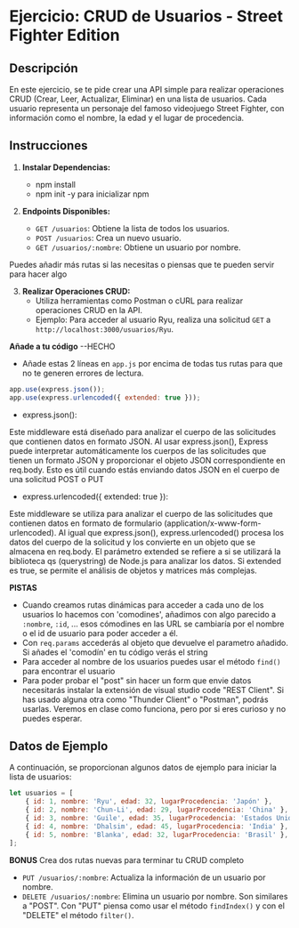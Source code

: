 # Ejercicio: CRUD de Usuarios - Street Fighter Edition

## Descripción

En este ejercicio, se te pide crear una API simple para realizar operaciones CRUD (Crear, Leer, Actualizar, Eliminar) en una lista de usuarios. Cada usuario representa un personaje del famoso videojuego Street Fighter, con información como el nombre, la edad y el lugar de procedencia.

## Instrucciones

1. **Instalar Dependencias:** 
   - npm install 
   - npm init -y para inicializar npm
   

2. **Endpoints Disponibles:**
   - `GET /usuarios`: Obtiene la lista de todos los usuarios.
   - `POST /usuarios`: Crea un nuevo usuario.
   - `GET /usuarios/:nombre`: Obtiene un usuario por nombre.

Puedes añadir más rutas si las necesitas o piensas que te pueden servir para hacer algo

3. **Realizar Operaciones CRUD:**
   - Utiliza herramientas como Postman o cURL para realizar operaciones CRUD en la API.
   - Ejemplo: Para acceder al usuario Ryu, realiza una solicitud `GET` a `http://localhost:3000/usuarios/Ryu`.

**Añade a tu código** --HECHO
- Añade estas 2 líneas en `app.js` por encima de todas tus rutas para que no te generen errores de lectura. 

```javascript
app.use(express.json());
app.use(express.urlencoded({ extended: true }));

```
* express.json():

Este middleware está diseñado para analizar el cuerpo de las solicitudes que contienen datos en formato JSON. Al usar express.json(), Express puede interpretar automáticamente los cuerpos de las solicitudes que tienen un formato JSON y proporcionar el objeto JSON correspondiente en req.body. Esto es útil cuando estás enviando datos JSON en el cuerpo de una solicitud POST o PUT

* express.urlencoded({ extended: true }):

Este middleware se utiliza para analizar el cuerpo de las solicitudes que contienen datos en formato de formulario (application/x-www-form-urlencoded). Al igual que express.json(), express.urlencoded() procesa los datos del cuerpo de la solicitud y los convierte en un objeto que se almacena en req.body. El parámetro extended se refiere a si se utilizará la biblioteca qs (querystring) de Node.js para analizar los datos. Si extended es true, se permite el análisis de objetos y matrices más complejas.

**PISTAS**

- Cuando creamos rutas dinámicas para acceder a cada uno de los usuarios lo hacemos con 'comodines', añadimos con algo parecido a `:nombre`, `:id`, ... esos cómodines en las URL se cambiaría por el nombre o el id de usuario para poder acceder a él. 
- Con `req.params` accederás al objeto que devuelve el parametro añadido. Si añades el 'comodín' en tu código verás el string   
- Para acceder al nombre de los usuarios puedes usar el método `find()` para encontrar el usuario
- Para poder probar el "post" sin hacer un form que envie datos necesitarás instalar la extensión de visual studio code "REST Client". Si has usado alguna otra como "Thunder Client" o "Postman", podrás usarlas. Veremos en clase como funciona, pero por si eres curioso y no puedes esperar.

## Datos de Ejemplo

A continuación, se proporcionan algunos datos de ejemplo para iniciar la lista de usuarios:

```javascript
let usuarios = [
    { id: 1, nombre: 'Ryu', edad: 32, lugarProcedencia: 'Japón' },
    { id: 2, nombre: 'Chun-Li', edad: 29, lugarProcedencia: 'China' },
    { id: 3, nombre: 'Guile', edad: 35, lugarProcedencia: 'Estados Unidos' },
    { id: 4, nombre: 'Dhalsim', edad: 45, lugarProcedencia: 'India' },
    { id: 5, nombre: 'Blanka', edad: 32, lugarProcedencia: 'Brasil' },
];

```

**BONUS** 
Crea dos rutas nuevas para terminar tu CRUD completo
   - `PUT /usuarios/:nombre`: Actualiza la información de un usuario por nombre.
   - `DELETE /usuarios/:nombre`: Elimina un usuario por nombre.
Son similares a "POST". Con "PUT" piensa como usar el método `findIndex()` y con el "DELETE" el método `filter()`.